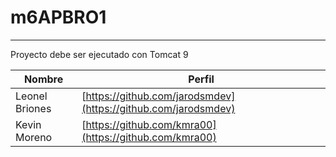 # m6APBRO1

---

Proyecto debe ser ejecutado con Tomcat 9


| Nombre | Perfil|
|-|-
| Leonel Briones | [https://github.com/jarodsmdev](https://github.com/jarodsmdev)
| Kevin Moreno | [https://github.com/kmra00](https://github.com/kmra00)
